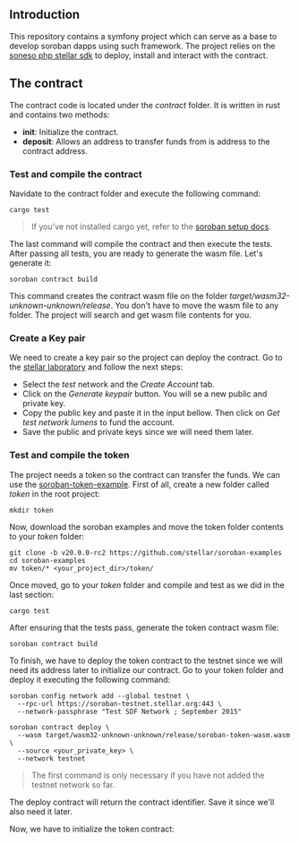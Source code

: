 ## Introduction
This repository contains a symfony project which can serve as a base to develop soroban dapps using such framework. The project relies on the [soneso php stellar sdk](https://github.com/Soneso/stellar-php-sdk) to deploy, install 
and interact with the contract. 

## The contract
The contract code is located under the *contract* folder. It is written in rust and contains two methods:
- **init**: Initialize the contract.
- **deposit**: Allows an address to transfer funds from is address to the contract address.

### Test and compile the contract
Navidate to the contract folder and execute the following command:

```shell
cargo test
```
> If you've not installed cargo yet, refer to the [soroban setup docs](https://soroban.stellar.org/docs/getting-started/setup).

The last command will compile the contract and then execute the tests. After passing all tests, you are ready to generate the wasm file. Let's generate it:

```shell
soroban contract build
```
This command creates the contract wasm file on the folder *target/wasm32-unknown-unknown/release*. You don't have to move the wasm file to any folder. The project will search and get wasm
file contents for you.

### Create a Key pair 
We need to create a key pair so the project can deploy the contract. Go to the [stellar laboratory](https://laboratory.stellar.org/) and follow the next steps: 
- Select the *test* network and the *Create Account* tab.
- Click on the *Generate keypair* button. You will se a new public and private key.
- Copy the public key and paste it in the input bellow. Then click on *Get test network lumens* to fund the account.
- Save the public and private keys since we will need them later.

### Test and compile the token
The project needs a token so the contract can transfer the funds. We can use the [soroban-token-example](https://github.com/stellar/soroban-examples/tree/v20.0.0-rc2/token). 
First of all, create a new folder called *token* in the root project:

```shell
mkdir token
```
Now, download the soroban examples and move the token folder contents to your *token* folder:

```shell
git clone -b v20.0.0-rc2 https://github.com/stellar/soroban-examples
cd soroban-examples
mv token/* <your_project_dir>/token/
```
Once moved, go to your *token* folder and compile and test as we did in the last section:
```shell
cargo test
```
After ensuring that the tests pass, generate the token contract wasm file:
```shell
soroban contract build
```
To finish, we have to deploy the token contract to the testnet since we will need its address later to initialize our contract. Go to your token folder and deploy it executing the following command:

```shell
soroban config network add --global testnet \
  --rpc-url https://soroban-testnet.stellar.org:443 \
  --network-passphrase "Test SDF Network ; September 2015"

soroban contract deploy \
  --wasm target/wasm32-unknown-unknown/release/soroban-token-wasm.wasm \
  --source <your_private_key> \
  --network testnet
```
> The first command is only necessary if you have not added the testnet network so far.

The deploy contract will return the contract identifier. Save it since we'll also need it later.

Now, we have to initialize the token contract:

